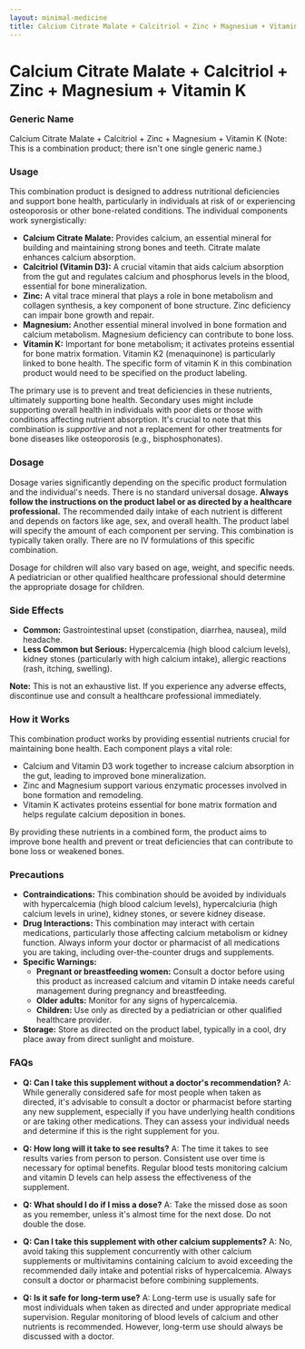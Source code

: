 ```yaml
---
layout: minimal-medicine
title: Calcium Citrate Malate + Calcitriol + Zinc + Magnesium + Vitamin K
---
```


# Calcium Citrate Malate + Calcitriol + Zinc + Magnesium + Vitamin K
### Generic Name
Calcium Citrate Malate + Calcitriol + Zinc + Magnesium + Vitamin K  (Note: This is a combination product; there isn't one single generic name.)

### Usage

This combination product is designed to address nutritional deficiencies and support bone health, particularly in individuals at risk of or experiencing osteoporosis or other bone-related conditions.  The individual components work synergistically:

* **Calcium Citrate Malate:** Provides calcium, an essential mineral for building and maintaining strong bones and teeth. Citrate malate enhances calcium absorption.
* **Calcitriol (Vitamin D3):**  A crucial vitamin that aids calcium absorption from the gut and regulates calcium and phosphorus levels in the blood, essential for bone mineralization.
* **Zinc:**  A vital trace mineral that plays a role in bone metabolism and collagen synthesis, a key component of bone structure.  Zinc deficiency can impair bone growth and repair.
* **Magnesium:** Another essential mineral involved in bone formation and calcium metabolism.  Magnesium deficiency can contribute to bone loss.
* **Vitamin K:** Important for bone metabolism; it activates proteins essential for bone matrix formation.  Vitamin K2 (menaquinone) is particularly linked to bone health.  The specific form of vitamin K in this combination product would need to be specified on the product labeling.


The primary use is to prevent and treat deficiencies in these nutrients, ultimately supporting bone health.  Secondary uses might include supporting overall health in individuals with poor diets or those with conditions affecting nutrient absorption.  It's crucial to note that this combination is *supportive* and not a replacement for other treatments for bone diseases like osteoporosis (e.g., bisphosphonates).


### Dosage

Dosage varies significantly depending on the specific product formulation and the individual's needs.  There is no standard universal dosage.  **Always follow the instructions on the product label or as directed by a healthcare professional.**  The recommended daily intake of each nutrient is different and depends on factors like age, sex, and overall health.  The product label will specify the amount of each component per serving.  This combination is typically taken orally.  There are no IV formulations of this specific combination.  

Dosage for children will also vary based on age, weight, and specific needs.  A pediatrician or other qualified healthcare professional should determine the appropriate dosage for children.

### Side Effects

* **Common:**  Gastrointestinal upset (constipation, diarrhea, nausea), mild headache.
* **Less Common but Serious:** Hypercalcemia (high blood calcium levels), kidney stones (particularly with high calcium intake), allergic reactions (rash, itching, swelling).

**Note:**  This is not an exhaustive list. If you experience any adverse effects, discontinue use and consult a healthcare professional immediately.


### How it Works

This combination product works by providing essential nutrients crucial for maintaining bone health. Each component plays a vital role:

* Calcium and Vitamin D3 work together to increase calcium absorption in the gut, leading to improved bone mineralization.
* Zinc and Magnesium support various enzymatic processes involved in bone formation and remodeling.
* Vitamin K activates proteins essential for bone matrix formation and helps regulate calcium deposition in bones.

By providing these nutrients in a combined form, the product aims to improve bone health and prevent or treat deficiencies that can contribute to bone loss or weakened bones.


### Precautions

* **Contraindications:** This combination should be avoided by individuals with hypercalcemia (high blood calcium levels), hypercalciuria (high calcium levels in urine), kidney stones, or severe kidney disease.
* **Drug Interactions:** This combination may interact with certain medications, particularly those affecting calcium metabolism or kidney function.  Always inform your doctor or pharmacist of all medications you are taking, including over-the-counter drugs and supplements.
* **Specific Warnings:**
    * **Pregnant or breastfeeding women:** Consult a doctor before using this product as increased calcium and vitamin D intake needs careful management during pregnancy and breastfeeding.
    * **Older adults:**  Monitor for any signs of hypercalcemia.
    * **Children:**  Use only as directed by a pediatrician or other qualified healthcare provider.
* **Storage:** Store as directed on the product label, typically in a cool, dry place away from direct sunlight and moisture.


### FAQs

* **Q: Can I take this supplement without a doctor's recommendation?** A: While generally considered safe for most people when taken as directed, it's advisable to consult a doctor or pharmacist before starting any new supplement, especially if you have underlying health conditions or are taking other medications.  They can assess your individual needs and determine if this is the right supplement for you.

* **Q: How long will it take to see results?** A: The time it takes to see results varies from person to person.  Consistent use over time is necessary for optimal benefits.  Regular blood tests monitoring calcium and vitamin D levels can help assess the effectiveness of the supplement.

* **Q:  What should I do if I miss a dose?** A:  Take the missed dose as soon as you remember, unless it's almost time for the next dose.  Do not double the dose.

* **Q: Can I take this supplement with other calcium supplements?** A: No, avoid taking this supplement concurrently with other calcium supplements or multivitamins containing calcium to avoid exceeding the recommended daily intake and potential risks of hypercalcemia. Always consult a doctor or pharmacist before combining supplements.

* **Q: Is it safe for long-term use?** A:  Long-term use is usually safe for most individuals when taken as directed and under appropriate medical supervision. Regular monitoring of blood levels of calcium and other nutrients is recommended.  However, long-term use should always be discussed with a doctor.
